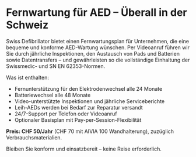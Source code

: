 # Fernwartung für AED – Überall in der Schweiz

Swiss Defibrillator bietet einen Fernwartungsplan für Unternehmen, die eine bequeme und konforme AED-Wartung wünschen. Per Videoanruf führen wir Sie durch jährliche Inspektionen, den Austausch von Pads und Batterien sowie Datentransfers – und gewährleisten so die vollständige Einhaltung der Swissmedic- und SN EN 62353-Normen.

Was ist enthalten:
- Fernunterstützung für den Elektrodenwechsel alle 24 Monate
- Batteriewechsel alle 48 Monate
- Video-unterstützte Inspektionen und jährliche Serviceberichte
- Leih-AEDs werden bei Bedarf zur Reparatur versandt
- 24/7-Support per Telefon oder Videoanruf
- Optionaler Basisplan mit Pay-per-Session-Flexibilität

**Preis: CHF 50/Jahr** (CHF 70 mit AIVIA 100 Wandhalterung), zuzüglich Verbrauchsmaterialien.

Bleiben Sie konform und einsatzbereit – keine Reise erforderlich.
